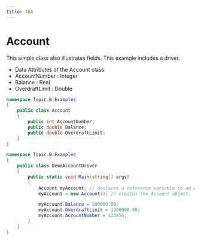 ```yaml
---
title: TBA
---
```

# Account

This simple class also illustrates fields. This example includes a driver.
*	Data Attributes of the Account class:
  * AccountNumber : Integer
  * Balance : Real
  * OverdraftLimit : Double

```csharp
namespace Topic.B.Examples
{
    public class Account
    {
        public int AccountNumber;
        public double Balance;
        public double OverdraftLimit;
    }
}
```

```csharp
namespace Topic.B.Examples
{
    public class DemoAccountDriver
    {
        public static void Main(string[] args)
        {
            Account myAccount; // declares a reference variable to an Account object
            myAccount = new Account(); // creates the Account object.

            myAccount.Balance = 500000.00;
            myAccount.OverdraftLimit = 1000000.00;
            myAccount.AccountNumber = 123456;
        }
    }
}
```
